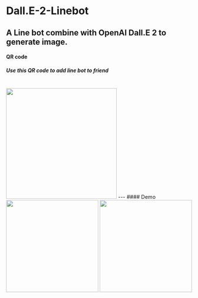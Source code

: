 # Dall.E-2-Linebot

A Line bot combine with OpenAI Dall.E 2 to generate image.
---
#### QR code
##### Use this QR code to add line bot to friend <br>
<br>
<img src="https://user-images.githubusercontent.com/74141558/224867554-137963d1-c6b7-4415-9040-c1d1a1815c50.png" width="300" height="300" />
---
#### Demo
<img src = "https://user-images.githubusercontent.com/74141558/224868469-1a506aa4-4e3e-4614-be2d-65065dcaf6ad.jpg" width="250" height="250" />
<img src = "https://user-images.githubusercontent.com/74141558/224868474-3e373773-25d3-4792-b9f2-c616afeff801.jpg" width="250" height="250" />
